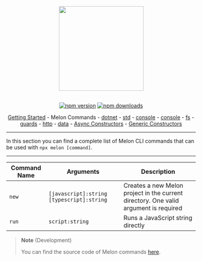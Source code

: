<div align="center">
  <img align="center" width="225" src="https://i.imgur.com/guuToyf.png">
</div>

<br>

<div id="no-view" align="center">

  [![npm version](https://badgen.net/npm/v/melon-runtime/)](https://www.npmjs.com/package/melon-runtime)
  [![npm downloads](https://badgen.net/npm/dm/melon-runtime)](https://www.npmjs.com/package/melon-runtime)

  [Getting Started](./Index.md) - Melon Commands - [dotnet](./modules/dotnet.md) - [std](./modules/std.md) - [console](./modules/consle.md) - [console](./modules/consle.md) - [fs](./modules/fs.md) - [guards](./modules/guards.md) - [http](./modules/http.md) - [data](./modules/data.md) - [Async Constructors](./modules/AsyncConstructors.md) - [Generic Constructors](./modules/GenericConstructors.md)
  
</div>

<hr>

In this section you can find a complete list of Melon CLI commands that can be used with `npx melon [command]`.

<hr>

| Command Name | Arguments | Description |
| ------------ | --------- | ----------- |
| `new` | `[javascript]:string` `[typescript]:string` | Creates a new Melon project in the current directory. One valid argument is required |
| `run` | `script:string` | Runs a JavaScript string directly |

> **Note**
> (Development)
>
> You can find the source code of Melon commands [here](../melon-runtime/Melon/Commands/).